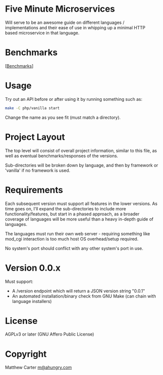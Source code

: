 # Five Minute Microservices

Will serve to be an awesome guide on different languages /
implementations and their ease of use in whipping up a minimal
HTTP based microservice in that language.

# Benchmarks

[[Benchmarks](BENCH.md)]

# Usage

Try out an API before or after using it by running something such as:

```sh
make -C php/vanilla start
```

Change the name as you see fit (must match a directory).

# Project Layout

The top level will consist of overall project information, similar to
this file, as well as eventual benchmarks/responses of the versions.

Sub-directories will be broken down by language, and then by framework
or 'vanilla' if no framework is used.

# Requirements

Each subsequent version must support all features in the lower
versions.  As time goes on, I'll expand the sub-directories to include
more functionality/features, but start in a phased approach, as a
broader coverage of languages will be more useful than a heavy
in-depth guide of languages.

The languages must run their own web server - requiring something like
mod_cgi interaction is too much host OS overhead/setup required.

No system's port should conflict with any other system's port in use.

# Version 0.0.x

Must support:

- A /version endpoint which will return a JSON version string "0.0.1"
- An automated installation/binary check from GNU Make (can chain with language installers)

# License

AGPLv3 or later (GNU Affero Public License)

# Copyright

Matthew Carter <m@ahungry.com>

